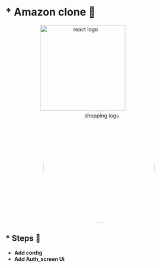 # \* Amazon clone 🛒

<div align="center">
    <img src="https://user-images.githubusercontent.com/114832629/230302399-5d8f34e7-bfc5-4597-8fff-6293044f47bd.png" alt="react logo" width=230> 
    &emsp;&emsp;&emsp;&emsp;&emsp;&emsp;
    <img src="https://1000logos.net/wp-content/uploads/2016/10/Amazon-Logo.png" alt="shopping logo" width="300px" height="auto" style="border-radius:50%"> 
</div>

## \* Steps 🐾

- <b> Add config
- <b> Add Auth_screen Ui
